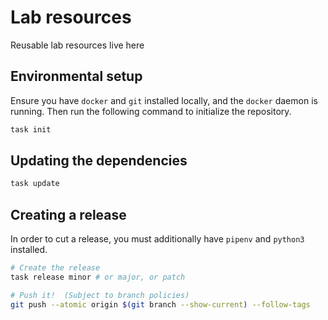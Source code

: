 # Lab resources

Reusable lab resources live here

## Environmental setup

Ensure you have `docker` and `git` installed locally, and the `docker` daemon is running. Then run the following command to initialize the repository.

```bash
task init
```

## Updating the dependencies

```bash
task update
```

## Creating a release

In order to cut a release, you must additionally have `pipenv` and `python3` installed.

```bash
# Create the release
task release minor # or major, or patch

# Push it!  (Subject to branch policies)
git push --atomic origin $(git branch --show-current) --follow-tags
```
